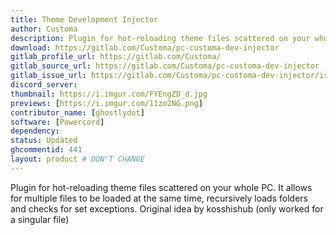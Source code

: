 ```yaml
---
title: Theme Development Injector
author: Customa
description: Plugin for hot-reloading theme files scattered on your whole PC. 
download: https://gitlab.com/Customa/pc-customa-dev-injector
gitlab_profile_url: https://gitlab.com/Customa/
gitlab_source_url: https://gitlab.com/Customa/pc-customa-dev-injector
gitlab_issue_url: https://gitlab.com/Customa/pc-customa-dev-injector/issues/
discord_server:
thumbnail: https://i.imgur.com/FYEngZD_d.jpg
previews: [https://i.imgur.com/11zo2NG.png]
contributor_name: [ghostlydot]
software: [Powercord]
dependency:
status: Updated
ghcommentid: 441
layout: product # DON'T CHANGE
---
```

Plugin for hot-reloading theme files scattered on your whole PC.
It allows for multiple files to be loaded at the same time, recursively loads folders and checks for set exceptions.
Original idea by kosshishub (only worked for a singular file)
